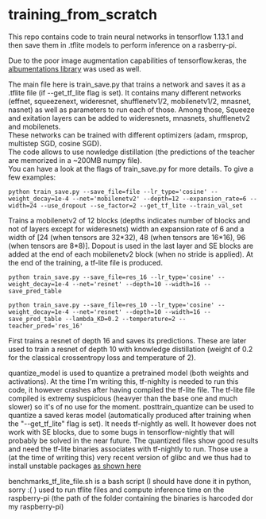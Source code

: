 # training_from_scratch

This repo contains code to train neural networks in tensorflow 1.13.1 and then save them in .tflite models to perform inference on a rasberry-pi.  

Due to the poor image augmentation capabilities of tensorflow.keras, the [albumentations library](https://github.com/albu/albumentations) was used as well.

The main file here is train_save.py that trains a network and saves it as a .tflite file (if --get_tf_lite flag is set). It contains many different networks (effnet, squeezenext, wideresnet, shufflenetv1/2, mobilenetv1/2, mnasnet, nasnet) as well as parameters to run each of those. Among those, Squeeze and exitation layers can be added to wideresnets, mnasnets, shufflenetv2 and mobilenets.  
These networks can be trained with different optimizers (adam, rmsprop, multistep SGD, cosine SGD).   
The code allows to use nowledge distillation (the predictions of the teacher are memorized in a ~200MB numpy file).  
You can have a look at the flags of train\_save.py for more details. To give a few examples:
```
python train_save.py --save_file=file --lr_type='cosine' --weight_decay=1e-4 --net='mobilenetv2' --depth=12 --expansion_rate=6 --width=24 --use_dropout --se_factor=2 --get_tf_lite --train_val_set

```
Trains a mobilenetv2 of 12 blocks (depths indicates number of blocks and not of layers except for wideresnets) width an expansion rate of 6 and a width of [24 (when tensors are 32\*32), 48 (when tensors are 16\*16), 96 (when tensors are 8\*8)]. Dopout is used in the last layer and SE blocks are added at the end of each mobilenetv2 block (when no stride is applied). At the end of the training, a tf-lite file is produced.  

```
python train_save.py --save_file=res_16 --lr_type='cosine' --weight_decay=1e-4 --net='resnet' --depth=10 --width=16 --save_pred_table

python train_save.py --save_file=res_10 --lr_type='cosine' --weight_decay=1e-4 --net='resnet' --depth=10 --width=16 --save_pred_table --lambda_KD=0.2 --temperature=2 --teacher_pred='res_16'
```
First trains a resnet of depth 16 and saves its predictions. These are later used to train a resnet of depth 10 with knowledge distillation (weight of 0.2 for the classical crossentropy loss and temperature of 2).  


quantize\_model is used to quantize a pretrained model (both weights and activations). At the time I'm writing this, tf-nighlty is needed to run this code, it however crashes after having compiled the tf-lite file. The tf-lite file compiled is extremy suspicious (heavyer than the base one and much slower) so it's of no use for the moment.
posttrain_quantize can be used to quantize a saved keras model (automatically produced after training when the "--get_tf_lite" flag is set). It needs tf-nightly as well. It however does not work with SE blocks, due to some bugs in tensorflow-nightly that will probably be solved in the near future. The quantized files show good results and need the tf-lite binaries associates with tf-nightly to run. Those use a (at the time of writing this) very recent version of glibc and we thus had to install unstable packages [as shown here](https://raspberrypi.stackexchange.com/a/24032)

benchmarks\_tf\_lite\_file.sh is a bash script (I should have done it in python, sorry :( ) used to run tflite files and compute inference time on the raspberry-pi (the path of the folder containing the binaries is harcoded dor my raspberry-pi) 